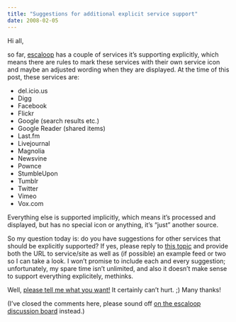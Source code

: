 ```yaml
---
title: "Suggestions for additional explicit service support"
date: 2008-02-05
---
```


Hi all,

so far, [escaloop][1] has a couple of services it’s supporting explicitly,
which means there are rules to mark these services with their own service icon and maybe an adjusted wording when they are displayed. At the time of this post, these services are:

* del.icio.us
* Digg
* Facebook
* Flickr
* Google (search results etc.)
* Google Reader (shared items)
* Last.fm
* Livejournal
* Magnolia
* Newsvine
* Pownce
* StumbleUpon
* Tumblr
* Twitter
* Vimeo
* Vox.com

Everything else is supported implicitly, which means it’s processed and displayed, but has no special icon or anything, it’s “just” another source.

So my question today is: do you have suggestions for other services that should be explicitly supported? If yes, please reply to [this topic][2] and provide both the URL to service/site as well as (if possible) an example feed or two so I can take a look. I won’t promise to include each and every suggestion; unfortunately, my spare time isn’t unlimited, and also it doesn’t make sense to support everything explicitely, methinks.

Well, [please tell me what you want!][2] It certainly can’t hurt. ;) Many thanks!

(I’ve closed the comments here, please sound off [on the escaloop discussion board][2] instead.)

[1]: http://escaloop.com/
[2]: http://groups.google.com/group/escaloop/browse_thread/thread/f8d0fe3cc627c9f9

